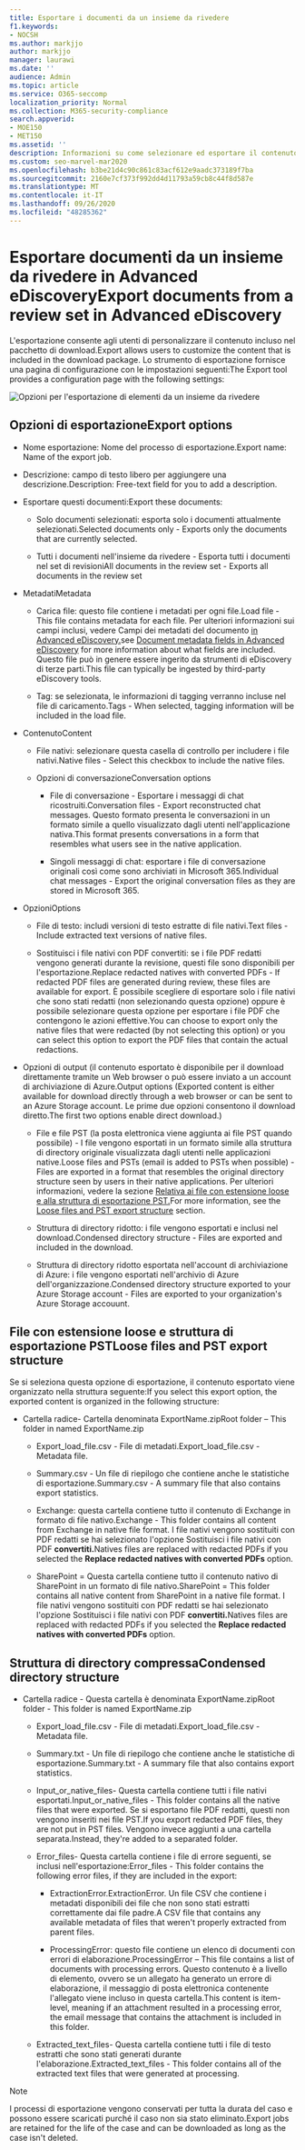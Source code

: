 ```yaml
---
title: Esportare i documenti da un insieme da rivedere
f1.keywords:
- NOCSH
ms.author: markjjo
author: markjjo
manager: laurawi
ms.date: ''
audience: Admin
ms.topic: article
ms.service: O365-seccomp
localization_priority: Normal
ms.collection: M365-security-compliance
search.appverid:
- MOE150
- MET150
ms.assetid: ''
description: Informazioni su come selezionare ed esportare il contenuto da un insieme di recensioni per presentazioni o recensioni esterne.
ms.custom: seo-marvel-mar2020
ms.openlocfilehash: b3be21d4c90c861c83acf612e9aadc373189f7ba
ms.sourcegitcommit: 2160e7cf373f992dd4d11793a59cb8c44f8d587e
ms.translationtype: MT
ms.contentlocale: it-IT
ms.lasthandoff: 09/26/2020
ms.locfileid: "48285362"
---
```

# <a name="export-documents-from-a-review-set-in-advanced-ediscovery"></a><span data-ttu-id="565eb-103">Esportare documenti da un insieme da rivedere in Advanced eDiscovery</span><span class="sxs-lookup"><span data-stu-id="565eb-103">Export documents from a review set in Advanced eDiscovery</span></span>

<span data-ttu-id="565eb-104">L'esportazione consente agli utenti di personalizzare il contenuto incluso nel pacchetto di download.</span><span class="sxs-lookup"><span data-stu-id="565eb-104">Export allows users to customize the content that is included in the download package.</span></span> <span data-ttu-id="565eb-105">Lo strumento di esportazione fornisce una pagina di configurazione con le impostazioni seguenti:</span><span class="sxs-lookup"><span data-stu-id="565eb-105">The Export tool provides a configuration page with the following settings:</span></span>

![Opzioni per l'esportazione di elementi da un insieme da rivedere](../media/bcfc72c7-4a01-4697-9e16-2965b7f04fdb.png)

## <a name="export-options"></a><span data-ttu-id="565eb-107">Opzioni di esportazione</span><span class="sxs-lookup"><span data-stu-id="565eb-107">Export options</span></span>

- <span data-ttu-id="565eb-108">Nome esportazione: Nome del processo di esportazione.</span><span class="sxs-lookup"><span data-stu-id="565eb-108">Export name: Name of the export job.</span></span>

- <span data-ttu-id="565eb-109">Descrizione: campo di testo libero per aggiungere una descrizione.</span><span class="sxs-lookup"><span data-stu-id="565eb-109">Description: Free-text field for you to add a description.</span></span>

- <span data-ttu-id="565eb-110">Esportare questi documenti:</span><span class="sxs-lookup"><span data-stu-id="565eb-110">Export these documents:</span></span>

  - <span data-ttu-id="565eb-111">Solo documenti selezionati: esporta solo i documenti attualmente selezionati.</span><span class="sxs-lookup"><span data-stu-id="565eb-111">Selected documents only - Exports only the documents that are currently selected.</span></span>
  
  - <span data-ttu-id="565eb-112">Tutti i documenti nell'insieme da rivedere - Esporta tutti i documenti nel set di revisioni</span><span class="sxs-lookup"><span data-stu-id="565eb-112">All documents in the review set - Exports all documents in the review set</span></span>

- <span data-ttu-id="565eb-113">Metadati</span><span class="sxs-lookup"><span data-stu-id="565eb-113">Metadata</span></span>
  
  - <span data-ttu-id="565eb-114">Carica file: questo file contiene i metadati per ogni file.</span><span class="sxs-lookup"><span data-stu-id="565eb-114">Load file - This file contains metadata for each file.</span></span> <span data-ttu-id="565eb-115">Per ulteriori informazioni sui campi inclusi, vedere Campi dei metadati del documento [in Advanced eDiscovery.](document-metadata-fields-in-Advanced-eDiscovery.md)</span><span class="sxs-lookup"><span data-stu-id="565eb-115">see [Document metadata fields in Advanced eDiscovery](document-metadata-fields-in-Advanced-eDiscovery.md) for more information about what fields are included.</span></span> <span data-ttu-id="565eb-116">Questo file può in genere essere ingerito da strumenti di eDiscovery di terze parti.</span><span class="sxs-lookup"><span data-stu-id="565eb-116">This file can typically be ingested by third-party eDiscovery tools.</span></span>
  
  - <span data-ttu-id="565eb-117">Tag: se selezionata, le informazioni di tagging verranno incluse nel file di caricamento.</span><span class="sxs-lookup"><span data-stu-id="565eb-117">Tags - When selected, tagging information will be included in the load file.</span></span>

- <span data-ttu-id="565eb-118">Contenuto</span><span class="sxs-lookup"><span data-stu-id="565eb-118">Content</span></span>
  
  - <span data-ttu-id="565eb-119">File nativi: selezionare questa casella di controllo per includere i file nativi.</span><span class="sxs-lookup"><span data-stu-id="565eb-119">Native files - Select this checkbox to include the native files.</span></span>
  
  - <span data-ttu-id="565eb-120">Opzioni di conversazione</span><span class="sxs-lookup"><span data-stu-id="565eb-120">Conversation options</span></span>
    
    - <span data-ttu-id="565eb-121">File di conversazione - Esportare i messaggi di chat ricostruiti.</span><span class="sxs-lookup"><span data-stu-id="565eb-121">Conversation files - Export reconstructed chat messages.</span></span> <span data-ttu-id="565eb-122">Questo formato presenta le conversazioni in un formato simile a quello visualizzato dagli utenti nell'applicazione nativa.</span><span class="sxs-lookup"><span data-stu-id="565eb-122">This format presents conversations in a form that resembles what users see in the native application.</span></span>
    
    - <span data-ttu-id="565eb-123">Singoli messaggi di chat: esportare i file di conversazione originali così come sono archiviati in Microsoft 365.</span><span class="sxs-lookup"><span data-stu-id="565eb-123">Individual chat messages - Export the original conversation files as they are stored in Microsoft 365.</span></span>

- <span data-ttu-id="565eb-124">Opzioni</span><span class="sxs-lookup"><span data-stu-id="565eb-124">Options</span></span>

  - <span data-ttu-id="565eb-125">File di testo: includi versioni di testo estratte di file nativi.</span><span class="sxs-lookup"><span data-stu-id="565eb-125">Text files - Include extracted text versions of native files.</span></span>
  
  - <span data-ttu-id="565eb-126">Sostituisci i file nativi con PDF convertiti: se i file PDF redatti vengono generati durante la revisione, questi file sono disponibili per l'esportazione.</span><span class="sxs-lookup"><span data-stu-id="565eb-126">Replace redacted natives with converted PDFs - If redacted PDF files are generated during review, these files are available for export.</span></span> <span data-ttu-id="565eb-127">È possibile scegliere di esportare solo i file nativi che sono stati redatti (non selezionando questa opzione) oppure è possibile selezionare questa opzione per esportare i file PDF che contengono le azioni effettive.</span><span class="sxs-lookup"><span data-stu-id="565eb-127">You can choose to export only the native files that were redacted (by not selecting this option) or you can select this option to export the PDF files that contain the actual redactions.</span></span>

- <span data-ttu-id="565eb-128">Opzioni di output (il contenuto esportato è disponibile per il download direttamente tramite un Web browser o può essere inviato a un account di archiviazione di Azure.</span><span class="sxs-lookup"><span data-stu-id="565eb-128">Output options (Exported content is either available for download directly through a web browser or can be sent to an Azure Storage account.</span></span> <span data-ttu-id="565eb-129">Le prime due opzioni consentono il download diretto.</span><span class="sxs-lookup"><span data-stu-id="565eb-129">The first two options enable direct download.)</span></span>
  
  - <span data-ttu-id="565eb-130">File e file PST (la posta elettronica viene aggiunta ai file PST quando possibile) - I file vengono esportati in un formato simile alla struttura di directory originale visualizzata dagli utenti nelle applicazioni native.</span><span class="sxs-lookup"><span data-stu-id="565eb-130">Loose files and PSTs (email is added to PSTs when possible) - Files are exported in a format that resembles the original directory structure seen by users in their native applications.</span></span>  <span data-ttu-id="565eb-131">Per ulteriori informazioni, vedere la sezione [Relativa ai file con estensione loose e alla struttura di esportazione PST.](#loose-files-and-pst-export-structure)</span><span class="sxs-lookup"><span data-stu-id="565eb-131">For more information, see the [Loose files and PST export structure](#loose-files-and-pst-export-structure) section.</span></span>
  
  - <span data-ttu-id="565eb-132">Struttura di directory ridotto: i file vengono esportati e inclusi nel download.</span><span class="sxs-lookup"><span data-stu-id="565eb-132">Condensed directory structure - Files are exported and included in the download.</span></span>
  
  - <span data-ttu-id="565eb-133">Struttura di directory ridotto esportata nell'account di archiviazione di Azure: i file vengono esportati nell'archivio di Azure dell'organizzazione.</span><span class="sxs-lookup"><span data-stu-id="565eb-133">Condensed directory structure exported to your Azure Storage account - Files are exported to your organization's Azure Storage accouunt.</span></span>

## <a name="loose-files-and-pst-export-structure"></a><span data-ttu-id="565eb-134">File con estensione loose e struttura di esportazione PST</span><span class="sxs-lookup"><span data-stu-id="565eb-134">Loose files and PST export structure</span></span>

<span data-ttu-id="565eb-135">Se si seleziona questa opzione di esportazione, il contenuto esportato viene organizzato nella struttura seguente:</span><span class="sxs-lookup"><span data-stu-id="565eb-135">If you select this export option, the exported content is organized in the following structure:</span></span>

- <span data-ttu-id="565eb-136">Cartella radice- Cartella denominata ExportName.zip</span><span class="sxs-lookup"><span data-stu-id="565eb-136">Root folder – This folder in named ExportName.zip</span></span>
  
  - <span data-ttu-id="565eb-137">Export_load_file.csv - File di metadati.</span><span class="sxs-lookup"><span data-stu-id="565eb-137">Export_load_file.csv - Metadata file.</span></span>
  
  - <span data-ttu-id="565eb-138">Summary.csv - Un file di riepilogo che contiene anche le statistiche di esportazione.</span><span class="sxs-lookup"><span data-stu-id="565eb-138">Summary.csv - A summary file that also contains export statistics.</span></span>
  
  - <span data-ttu-id="565eb-139">Exchange: questa cartella contiene tutto il contenuto di Exchange in formato di file nativo.</span><span class="sxs-lookup"><span data-stu-id="565eb-139">Exchange - This folder contains all content from Exchange in native file format.</span></span> <span data-ttu-id="565eb-140">I file nativi vengono sostituiti con PDF redatti se hai selezionato l'opzione Sostituisci i file nativi con PDF **convertiti.**</span><span class="sxs-lookup"><span data-stu-id="565eb-140">Natives files are replaced with redacted PDFs if you selected the **Replace redacted natives with converted PDFs** option.</span></span>
  
  - <span data-ttu-id="565eb-141">SharePoint = Questa cartella contiene tutto il contenuto nativo di SharePoint in un formato di file nativo.</span><span class="sxs-lookup"><span data-stu-id="565eb-141">SharePoint = This folder contains all native content from SharePoint in a native file format.</span></span> <span data-ttu-id="565eb-142">I file nativi vengono sostituiti con PDF redatti se hai selezionato l'opzione Sostituisci i file nativi con PDF **convertiti.**</span><span class="sxs-lookup"><span data-stu-id="565eb-142">Natives files are replaced with redacted PDFs if you selected the **Replace redacted natives with converted PDFs** option.</span></span>

## <a name="condensed-directory-structure"></a><span data-ttu-id="565eb-143">Struttura di directory compressa</span><span class="sxs-lookup"><span data-stu-id="565eb-143">Condensed directory structure</span></span>

- <span data-ttu-id="565eb-144">Cartella radice - Questa cartella è denominata ExportName.zip</span><span class="sxs-lookup"><span data-stu-id="565eb-144">Root folder - This folder is named ExportName.zip</span></span>
  
  - <span data-ttu-id="565eb-145">Export_load_file.csv - File di metadati.</span><span class="sxs-lookup"><span data-stu-id="565eb-145">Export_load_file.csv - Metadata file.</span></span>
  
  - <span data-ttu-id="565eb-146">Summary.txt - Un file di riepilogo che contiene anche le statistiche di esportazione.</span><span class="sxs-lookup"><span data-stu-id="565eb-146">Summary.txt - A summary file that also contains export statistics.</span></span>
  
  - <span data-ttu-id="565eb-147">Input_or_native_files- Questa cartella contiene tutti i file nativi esportati.</span><span class="sxs-lookup"><span data-stu-id="565eb-147">Input_or_native_files - This folder contains all the native files that were exported.</span></span> <span data-ttu-id="565eb-148">Se si esportano file PDF redatti, questi non vengono inseriti nei file PST.</span><span class="sxs-lookup"><span data-stu-id="565eb-148">If you export redacted PDF files, they are not put in PST files.</span></span> <span data-ttu-id="565eb-149">Vengono invece aggiunti a una cartella separata.</span><span class="sxs-lookup"><span data-stu-id="565eb-149">Instead, they're added to a separated folder.</span></span>
  
  - <span data-ttu-id="565eb-150">Error_files- Questa cartella contiene i file di errore seguenti, se inclusi nell'esportazione:</span><span class="sxs-lookup"><span data-stu-id="565eb-150">Error_files - This folder contains the following error files, if they are included in the export:</span></span>
    
    - <span data-ttu-id="565eb-151">ExtractionError.</span><span class="sxs-lookup"><span data-stu-id="565eb-151">ExtractionError.</span></span> <span data-ttu-id="565eb-152">Un file CSV che contiene i metadati disponibili dei file che non sono stati estratti correttamente dai file padre.</span><span class="sxs-lookup"><span data-stu-id="565eb-152">A CSV file that contains any available metadata of files that weren't properly extracted from parent files.</span></span>
    
    - <span data-ttu-id="565eb-153">ProcessingError: questo file contiene un elenco di documenti con errori di elaborazione.</span><span class="sxs-lookup"><span data-stu-id="565eb-153">ProcessingError – This file contains a list of documents with processing errors.</span></span> <span data-ttu-id="565eb-154">Questo contenuto è a livello di elemento, ovvero se un allegato ha generato un errore di elaborazione, il messaggio di posta elettronica contenente l'allegato viene incluso in questa cartella.</span><span class="sxs-lookup"><span data-stu-id="565eb-154">This content is item-level, meaning if an attachment resulted in a processing error, the email message that contains the attachment is included in this folder.</span></span>
  
  - <span data-ttu-id="565eb-155">Extracted_text_files- Questa cartella contiene tutti i file di testo estratti che sono stati generati durante l'elaborazione.</span><span class="sxs-lookup"><span data-stu-id="565eb-155">Extracted_text_files - This folder contains all of the extracted text files that were generated at processing.</span></span>

> [!NOTE]
> <span data-ttu-id="565eb-156">I processi di esportazione vengono conservati per tutta la durata del caso e possono essere scaricati purché il caso non sia stato eliminato.</span><span class="sxs-lookup"><span data-stu-id="565eb-156">Export jobs are retained for the life of the case and can be downloaded as long as the case isn't deleted.</span></span>
